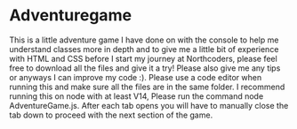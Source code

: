 # Adventuregame

This is a little adventure game I have done on with the console to help me understand classes more in depth and to give me a little bit of experience with HTML and CSS before I start my journey at Northcoders, please feel free to download all the files and give it a try! Please also give me any tips or anyways I can improve my code :). Please use a code editor when running this and make sure all the files are in the same folder. I recommend running this on node with at least V14, Please run the command node AdventureGame.js. After each tab opens you will have to manually close the tab down to proceed with the next section of the game.
